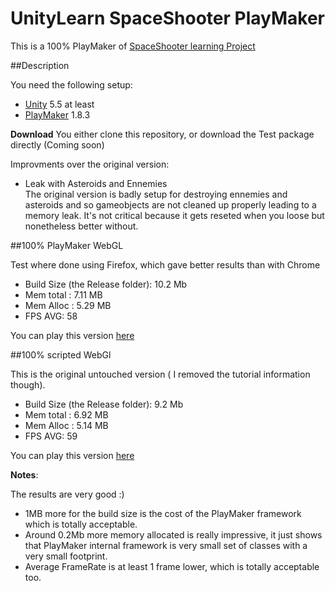 # UnityLearn SpaceShooter PlayMaker

This is a 100% PlayMaker of [SpaceShooter learning Project](https://www.assetstore.unity3d.com/en/#!/content/13866)

##Description


You need the following setup:

- [Unity](https://unity3d.com/) 5.5 at least  
- [PlayMaker](https://www.assetstore.unity3d.com/en/#!/content/368) 1.8.3

**Download**
You either clone this repository, or download the Test package directly (Coming soon)

Improvments over the original version:  
* Leak with Asteroids and Ennemies  
	The original version is badly setup for destroying ennemies and asteroids and so gameobjects are not cleaned up properly leading to a memory leak. It's not critical because it gets reseted when you loose but nonetheless better without.
	

##100% PlayMaker WebGL

Test where done using Firefox, which gave better results than with Chrome

- Build Size (the Release folder): 10.2 Mb 
- Mem total : 7.11 MB
- Mem Alloc : 5.29 MB
- FPS AVG: 58  

You can play this version [here](http://fabrejean.net/projects/PlayMaker/SpaceShooter_PlayMaker/)

##100% scripted WebGl

This is the original untouched version ( I removed the tutorial information though).

- Build Size (the Release folder): 9.2 Mb
- Mem total : 6.92 MB
- Mem Alloc : 5.14 MB
- FPS AVG: 59  

You can play this version [here](http://fabrejean.net/projects/PlayMaker/SpaceShooter_Original/)


**Notes**:

The results are very good :)

- 1MB more for the build size is the cost of the PlayMaker framework which is totally acceptable.  
- Around 0.2Mb more memory allocated is really impressive, it just shows that PlayMaker internal framework is very small set of classes with a very small footprint.
- Average FrameRate is at least 1 frame lower, which is totally acceptable too.
